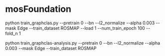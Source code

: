# mosFoundation


python train_graphclas.py --pretrain 0  --bn --l2_normalize --alpha 0.003 --mask Edge --train_dataset ROSMAP --load 1 --num_train_epoch 100 --fold_n 1

python train_graphclas-analysis.py --pretrain 0  --bn --l2_normalize --alpha 0.003 --mask Edge --train_dataset ROSMAP
